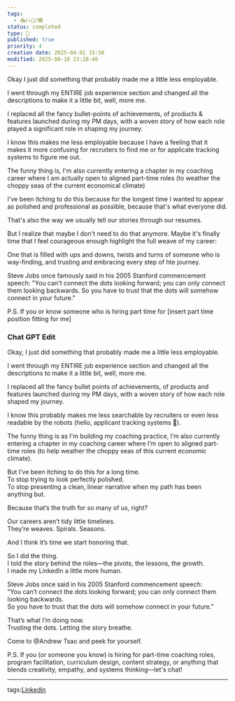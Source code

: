 ```yaml
---
tags:
  - 📥️/✍🏻/🟩
status: completed
type: 💼
published: true
priority: 4
creation date: 2025-04-01 15:58
modified: 2025-08-18 23:28:46
---
```

Okay I just did something that probably made me a little less employable. 

I went through my ENTIRE job experience section and changed all the descriptions to make it a little bit, well, more me. 

I replaced all the fancy bullet-points of achievements, of products & features launched during my PM days, with a woven story of how each role played a significant role in shaping my journey. 

I know this makes me less employable because I have a feeling that it makes it more confusing for recruiters to find me or for applicate tracking systems to figure me out. 

The funny thing is, I'm also currently entering a chapter in my coaching career where I am actually open to aligned part-time roles (to weather the choppy seas of the current economical climate)

I've been itching to do this because for the longest time I wanted to appear as polished and professional as possible, because that's what everyone did. 

That's also the way we usually tell our stories through our resumes. 

But I realize that maybe I don't need to do that anymore. 
Maybe it's finally time that I feel courageous enough highlight the full weave of my career: 

One that is filled with ups and downs, twists and turns of someone who is way-finding, and trusting and embracing every step of hte journey.

Steve Jobs once famously said in his 2005 Stanford commencement speech: "You can't connect the dots looking forward; you can only connect them looking backwards. So you have to trust that the dots will somehow connect in your future."


P.S. If you or know someone who is hiring part time for [insert part time position fitting for me]



### Chat GPT Edit


Okay, I just did something that probably made me a little less employable.

I went through my ENTIRE job experience section and changed all the descriptions to make it a little bit, well, more me.

I replaced all the fancy bullet points of achievements, of products and features launched during my PM days, with a woven story of how each role shaped my journey.

I know this probably makes me less searchable by recruiters or even less readable by the robots (hello, applicant tracking systems 👋).

The funny thing is as I'm building my coaching practice, I’m also currently entering a chapter in my coaching career where I’m open to aligned part-time roles (to help weather the choppy seas of this current economic climate).

But I’ve been itching to do this for a long time.  
To stop trying to look perfectly polished.  
To stop presenting a clean, linear narrative when my path has been anything but.

Because that’s the truth for so many of us, right?

Our careers aren’t tidy little timelines.  
They’re weaves. Spirals. Seasons.

And I think it’s time we start honoring that.

So I did the thing.  
I told the story behind the roles—the pivots, the lessons, the growth.  
I made my LinkedIn a little more human.

Steve Jobs once said in his 2005 Stanford commencement speech:  
“You can’t connect the dots looking forward; you can only connect them looking backwards.  
So you have to trust that the dots will somehow connect in your future.”

That’s what I’m doing now.  
Trusting the dots. Letting the story breathe.

Come to @Andrew Tsao and peek for yourself.


P.S. If you (or someone you know) is hiring for part-time coaching roles, program facilitation,  curriculum design, content strategy, or anything that blends creativity, empathy, and systems thinking—let's chat!











---
tags:[Linkedin](linkedin)